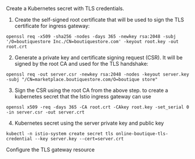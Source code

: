 Create a Kubernetes secret with TLS credentials. 

1. Create the self-signed root certificate that will be used to sign the TLS certificate for ingress gateway: 
```
openssl req -x509 -sha256 -nodes -days 365 -newkey rsa:2048 -subj '/O=boutiquestore Inc./CN=boutiquestore.com' -keyout root.key -out root.crt
```

2. Generate a private key and certificate signing request (CSR). It will be signed by the root CA and used for the TLS handshake:
```
openssl req -out server.csr -newkey rsa:2048 -nodes -keyout server.key -subj "/CN=marketplace.boutiquestore.com/O=boutique store"
```
3. Sign the CSR using the root CA from the above step. to create a kubernetes secret that the Istio ingress gateway can use
```
openssl x509 -req -days 365 -CA root.crt -CAkey root.key -set_serial 0 -in server.csr -out server.crt
```
4. Kubernetes secret using the server private key and public key 
```
kubectl -n istio-system create secret tls online-boutique-tls-credential --key server.key --cert=server.crt
```

Configure the TLS gateway resource
